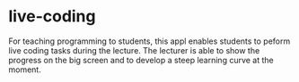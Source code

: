 # live-coding
For teaching programming to students, this appl enables students to peform live coding tasks during the lecture. The lecturer is able to show the progress on the big screen and to develop a steep learning curve at the moment.
